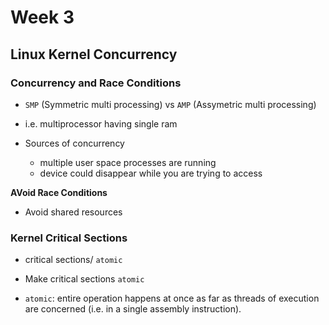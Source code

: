 # Week 3

## Linux Kernel Concurrency

### Concurrency and Race Conditions

* `SMP` (Symmetric multi processing) vs `AMP` (Assymetric multi processing)
* i.e. multiprocessor having single ram

* Sources of concurrency
    * multiple user space processes are running
    * device could disappear while you are trying to access

**AVoid Race Conditions**

* Avoid shared resources


### Kernel Critical Sections

* critical sections/ `atomic`
* Make critical sections `atomic`

* `atomic`: entire operation happens at once as far as threads of execution are concerned (i.e. in a single assembly instruction).